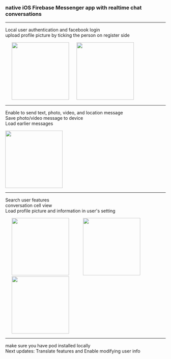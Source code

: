 ### native iOS Firebase Messenger app with realtime chat conversations

---
 Local user authentication and facebook login <br />
 upload profile picture by ticking the person on register side
<p float = "left">
  <img src="https://user-images.githubusercontent.com/83828631/128797165-f6f66148-604d-423d-837b-cacbc96758d2.png" width="180" hspace="20">
  <img src="https://user-images.githubusercontent.com/83828631/128798061-c28713b1-b62c-45e7-8e27-c0a5a5b28720.png" width="180">
</p>

---
 Enable to send text, photo, video, and location message <br />
 Save photo/video message to device <br />
 Load earlier messages

<img src="https://user-images.githubusercontent.com/83828631/128798924-4cc53917-5e07-463c-8543-61aa9396e435.png" width="180">

---
Search user features <br />
conversation cell view <br />
Load profile picture and information in user's setting 
<p float = "left">
  <img src="https://user-images.githubusercontent.com/83828631/128799572-983195ab-e0fb-48d5-87a5-3d18adaef773.png" width="180" hspace="20">
  <img src="https://user-images.githubusercontent.com/83828631/128799588-fd6c7619-7a1d-42ef-93bb-267bc9e5aaba.png" width="180" hspace="20">
  <img src="https://user-images.githubusercontent.com/83828631/128799606-3915191d-6434-455f-9592-09ddc80b5403.png" width="180" hspace="20">
</p>

---
make sure you have pod installed locally <br />
Next updates: Translate features and Enable modifying user info
